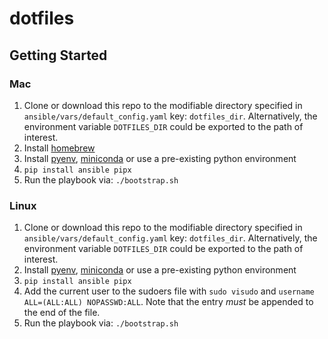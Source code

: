 # dotfiles

## Getting Started

### Mac

1. Clone or download this repo to the modifiable directory specified in `ansible/vars/default_config.yaml` key: `dotfiles_dir`. Alternatively, the environment variable `DOTFILES_DIR` could be exported to the path of interest.
2. Install [homebrew](https://brew.sh/)
3. Install [pyenv](https://github.com/pyenv/pyenv), [miniconda](https://docs.conda.io/en/latest/miniconda.html) or use a pre-existing python environment
4. `pip install ansible pipx`
5. Run the playbook via: `./bootstrap.sh`

### Linux

1. Clone or download this repo to the modifiable directory specified in `ansible/vars/default_config.yaml` key: `dotfiles_dir`. Alternatively, the environment variable `DOTFILES_DIR` could be exported to the path of interest.
2. Install [pyenv](https://github.com/pyenv/pyenv), [miniconda](https://docs.conda.io/en/latest/miniconda.html) or use a pre-existing python environment
3. `pip install ansible pipx`
4. Add the current user to the sudoers file with `sudo visudo` and `username ALL=(ALL:ALL) NOPASSWD:ALL`. Note that the entry *must* be appended to the end of the file.
5. Run the playbook via: `./bootstrap.sh`
